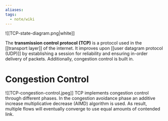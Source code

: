```yaml
---
aliases: 
tags:
  - note/wiki
---
```

![[TCP-state-diagram.png|white]]

The **transmission control protocol (TCP)** is a protocol used in the [[transport layer]] of the internet. It improves upon [[user datagram protocol (UDP)]] by establishing a session for reliability and ensuring in-order delivery of packets. Additionally, congestion control is built in.


# Congestion Control
![[TCP-congestion-control.jpeg]]
TCP implements congestion control through different phases. In the congestion avoidance phase an additive increase multiplicative decrease (AIMD) algorithm is used. As result, multiple flows will eventually converge to use equal amounts of contended link. 